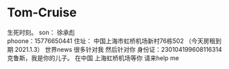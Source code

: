 # Tom-Cruise
生死时刻。 
son：  徐承彪  
phoone：15776650441
住址： 中国上海市虹桥机场新村76栋502   （今天房租到期 2021.1.3）
世界news 很多针对我  然后针对你
身份证：230104199608116314
克鲁斯，我是你的儿子。 在中国
上海虹桥机场等你
请来help me 
